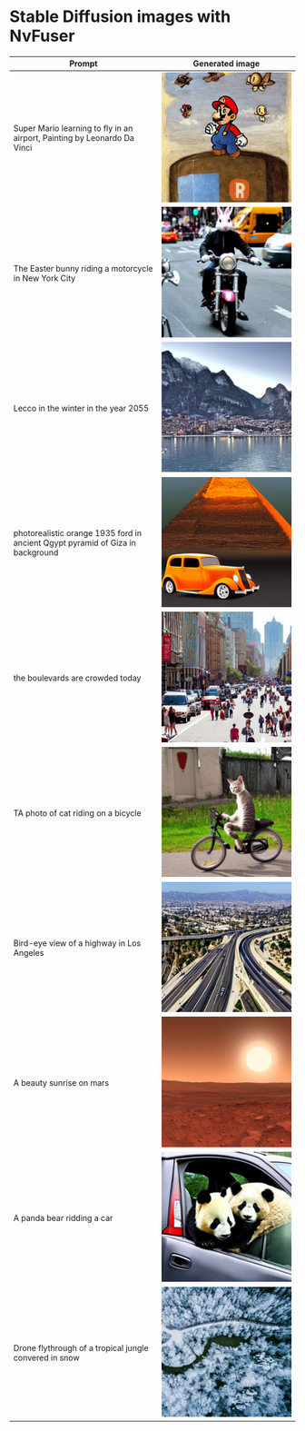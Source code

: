 # Stable Diffusion images with NvFuser

| Prompt | Generated image |
| --- | --- 
| Super Mario learning to fly in an airport, Painting by Leonardo Da Vinci | ![stable_diffusion-super_mario_airport](./0.png)
| The Easter bunny riding a motorcycle in New York City | ![stable_diffusion-easter_bunny](./1.png)
| Lecco in the winter in the year 2055 | ![stable_diffusion-lecco_winter](./2.png)
| photorealistic orange 1935 ford in ancient Qgypt pyramid of Giza in background | ![stable_diffusion-pyramids_ford](./3.png)
| the boulevards are crowded today | ![stable_diffusion-boulevards](./4.png)
| TA photo of cat riding on a bicycle | ![stable_diffusion-cat_riding_bicycle](./5.png)
| Bird-eye view of a highway in Los Angeles | ![stable_diffusion-bird_highway](./6.png)
| A beauty sunrise on mars | ![stable_diffusion-sunrise_mars](./7.png)
| A panda bear ridding a car | ![stable_diffusion-panda_bear](./8.png)
| Drone flythrough of a tropical jungle convered in snow | ![stable_diffusion-drone_tropical_jungle](./9.png)